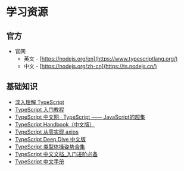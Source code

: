 # 学习资源

## 官方

- 官网
  - 英文 - [https://nodejs.org/en](https://www.typescriptlang.org/)
  - 中文 - [https://nodejs.org/zh-cn](https://ts.nodejs.cn/)
  
## 基础知识

- [深入理解 TypeScript](https://jkchao.github.io/typescript-book-chinese/)
- [TypeScript 入门教程](https://ts.xcatliu.com/)
- [TypeScript 中文网 · TypeScript —— JavaScript的超集](https://www.tslang.cn/)
- [TypeScript Handbook（中文版）](https://zhongsp.gitbooks.io/typescript-handbook/content/)
- [TypeScript 从零实现 axios](https://www.binge430.cn/note/typescript-axios/)
- [TypeScript Deep Dive 中文版](https://github.com/jkchao/typescript-book-chinese)
- [TypeScript 类型体操姿势合集](https://github.com/type-challenges/type-challenges/blob/main/README.zh-CN.md)
- [TypeScript 中文文档_入门进阶必备](https://ts.yayujs.com/)
- [TypeScript 中文手册](https://typescript.bootcss.com/)
